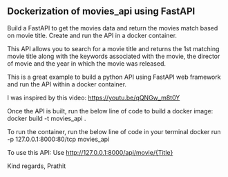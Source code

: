 ## Dockerization of movies_api using FastAPI
Build a FastAPI to get the movies data and return the movies match based on movie title. Create and run the API in a docker container.

This API allows you to search for a movie title and returns the 1st matching movie title along with the keywords associated with the movie, the director of movie and the year in which the movie was released.

This is a great example to build a python API using FastAPI web framework and run the API within a docker container. 

I was inspired by this video: https://youtu.be/qQNGw_m8t0Y

Once the API is built, run the below line of code to build a docker image:
docker build -t movies_api  .

To run the container, run the below line of code in your terminal
docker run -p 127.0.0.1:8000:80/tcp movies_api

To use this API: Use http://127.0.0.1:8000/api/movie/{Title}

Kind regards,
Prathit


